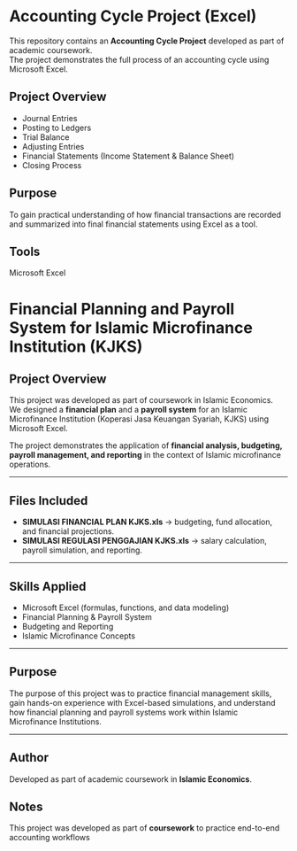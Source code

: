 # Accounting Cycle Project (Excel)

This repository contains an **Accounting Cycle Project** developed as part of academic coursework.  
The project demonstrates the full process of an accounting cycle using Microsoft Excel.

## Project Overview
- Journal Entries  
- Posting to Ledgers  
- Trial Balance  
- Adjusting Entries  
- Financial Statements (Income Statement & Balance Sheet)  
- Closing Process  

## Purpose
To gain practical understanding of how financial transactions are recorded and summarized into final financial statements using Excel as a tool.

## Tools
Microsoft Excel  

# Financial Planning and Payroll System for Islamic Microfinance Institution (KJKS) 

## Project Overview
This project was developed as part of coursework in Islamic Economics.  
We designed a **financial plan** and a **payroll system** for an Islamic Microfinance Institution (Koperasi Jasa Keuangan Syariah, KJKS) using Microsoft Excel.

The project demonstrates the application of **financial analysis, budgeting, payroll management, and reporting** in the context of Islamic microfinance operations.

---

## Files Included
- **SIMULASI FINANCIAL PLAN KJKS.xls** → budgeting, fund allocation, and financial projections.  
- **SIMULASI REGULASI PENGGAJIAN KJKS.xls** → salary calculation, payroll simulation, and reporting.  

---

## Skills Applied
- Microsoft Excel (formulas, functions, and data modeling)  
- Financial Planning & Payroll System  
- Budgeting and Reporting  
- Islamic Microfinance Concepts  

---

## Purpose
The purpose of this project was to practice financial management skills, gain hands-on experience with Excel-based simulations, and understand how financial planning and payroll systems work within Islamic Microfinance Institutions.

---

## Author
Developed as part of academic coursework in **Islamic Economics**.  


## Notes
This project was developed as part of **coursework** to practice end-to-end accounting workflows
